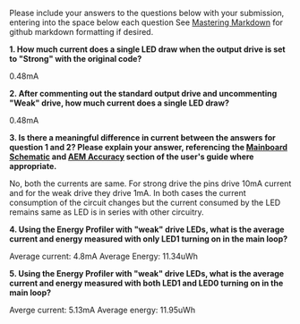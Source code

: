 Please include your answers to the questions below with your submission, entering into the space below each question
See [Mastering Markdown](https://guides.github.com/features/mastering-markdown/) for github markdown formatting if desired.

**1. How much current does a single LED draw when the output drive is set to "Strong" with the original code?**

0.48mA

**2. After commenting out the standard output drive and uncommenting "Weak" drive, how much current does a single LED draw?**

0.48mA

**3. Is there a meaningful difference in current between the answers for question 1 and 2? Please explain your answer, 
referencing the [Mainboard Schematic](https://www.silabs.com/documents/public/schematic-files/WSTK-Main-BRD4001A-A01-schematic.pdf) and [AEM Accuracy](https://www.silabs.com/documents/login/user-guides/ug279-brd4104a-user-guide.pdf) section of the user's guide where appropriate.**

No, both the currents are same. For strong drive the pins drive 10mA current and for the weak drive they drive 1mA. In both cases the current consumption of the circuit changes but the current consumed by the LED remains same as LED is in series with other circuitry.

**4. Using the Energy Profiler with "weak" drive LEDs, what is the average current and energy measured with only LED1 turning on in the main loop?**

Average current: 4.8mA  Average Energy: 11.34uWh

**5. Using the Energy Profiler with "weak" drive LEDs, what is the average current and energy measured with both LED1 and LED0 turning on in the main loop?**

Averge current: 5.13mA Average energy: 11.95uWh
